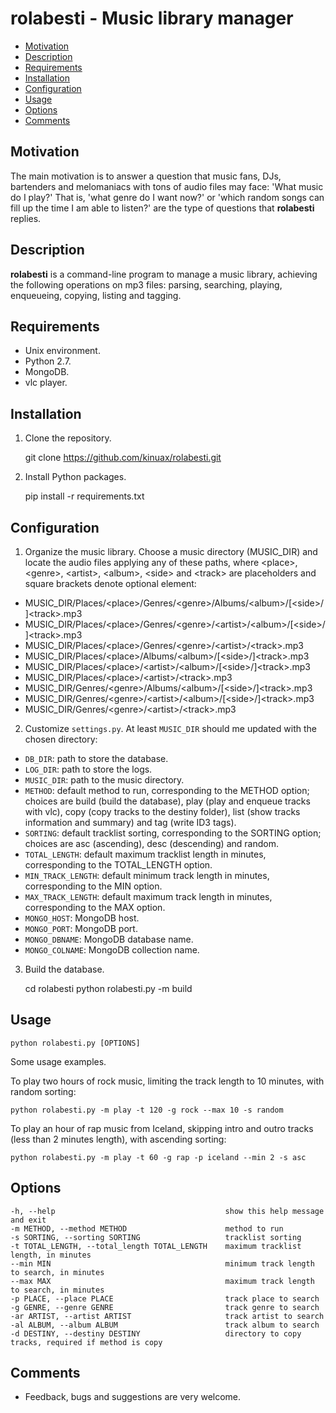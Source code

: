 rolabesti - Music library manager
=================================

- [Motivation](#motivation)
- [Description](#description)
- [Requirements](#requirements)
- [Installation](#installation)
- [Configuration](#configuration)
- [Usage](#usage)
- [Options](#options)
- [Comments](#comments)

Motivation
----------

The main motivation is to answer a question that music fans, DJs, bartenders and melomaniacs with tons of audio files may face: 'What music do I play?' That is, 'what genre do I want now?' or 'which random songs can fill up the time I am able to listen?' are the type of questions that **rolabesti** replies.

Description
----------

**rolabesti** is a command-line program to manage a music library, achieving the following operations on mp3 files: parsing, searching, playing, enqueueing, copying, listing and tagging.

Requirements
------------

- Unix environment.
- Python 2.7.
- MongoDB.
- vlc player.

Installation
------------

1) Clone the repository.

    git clone https://github.com/kinuax/rolabesti.git

2) Install Python packages.

    pip install -r requirements.txt

Configuration
-------------

1) Organize the music library. Choose a music directory (MUSIC_DIR) and locate the audio files applying any of these paths, where \<place\>, \<genre\>, \<artist\>, \<album\>, \<side\> and \<track\> are placeholders and square brackets denote optional element:

- MUSIC_DIR/Places/\<place\>/Genres/\<genre\>/Albums/\<album\>/[\<side\>/]\<track\>.mp3
- MUSIC_DIR/Places/\<place\>/Genres/\<genre\>/\<artist>/\<album\>/[\<side\>/]\<track\>.mp3
- MUSIC_DIR/Places/\<place\>/Genres/\<genre\>/\<artist>/\<track\>.mp3
- MUSIC_DIR/Places/\<place\>/Albums/\<album\>/[\<side\>/]\<track\>.mp3
- MUSIC_DIR/Places/\<place\>/\<artist>/\<album\>/[\<side\>/]\<track\>.mp3
- MUSIC_DIR/Places/\<place\>/\<artist>/\<track\>.mp3
- MUSIC_DIR/Genres/\<genre\>/Albums/\<album\>/[\<side\>/]\<track\>.mp3
- MUSIC_DIR/Genres/\<genre\>/\<artist>/\<album\>/[\<side\>/]\<track\>.mp3
- MUSIC_DIR/Genres/\<genre\>/\<artist>/\<track\>.mp3

2) Customize `settings.py`. At least `MUSIC_DIR` should me updated with the chosen directory:

- `DB_DIR`: path to store the database.
- `LOG_DIR`: path to store the logs.
- `MUSIC_DIR`: path to the music directory.
- `METHOD`: default method to run, corresponding to the METHOD option; choices are build (build the database), play (play and enqueue tracks with vlc), copy (copy tracks to the destiny folder), list (show tracks information and summary) and tag (write ID3 tags).
- `SORTING`: default tracklist sorting, corresponding to the SORTING option; choices are asc (ascending), desc (descending) and random.
- `TOTAL_LENGTH`: default maximum tracklist length in minutes, corresponding to the TOTAL_LENGTH option.
- `MIN_TRACK_LENGTH`: default minimum track length in minutes, corresponding to the MIN option.
- `MAX_TRACK_LENGTH`: default maximum track length in minutes, corresponding to the MAX option.
- `MONGO_HOST`: MongoDB host.
- `MONGO_PORT`: MongoDB port.
- `MONGO_DBNAME`: MongoDB database name.
- `MONGO_COLNAME`: MongoDB collection name.

3) Build the database.

    cd rolabesti
    python rolabesti.py -m build

Usage
-----

    python rolabesti.py [OPTIONS]

Some usage examples.

To play two hours of rock music, limiting the track length to 10 minutes, with random sorting:

    python rolabesti.py -m play -t 120 -g rock --max 10 -s random

To play an hour of rap music from Iceland, skipping intro and outro tracks (less than 2 minutes length), with ascending sorting:

    python rolabesti.py -m play -t 60 -g rap -p iceland --min 2 -s asc

Options
-------

    -h, --help                                      show this help message and exit
    -m METHOD, --method METHOD                      method to run
    -s SORTING, --sorting SORTING                   tracklist sorting
    -t TOTAL_LENGTH, --total_length TOTAL_LENGTH    maximum tracklist length, in minutes
    --min MIN                                       minimum track length to search, in minutes
    --max MAX                                       maximum track length to search, in minutes
    -p PLACE, --place PLACE                         track place to search
    -g GENRE, --genre GENRE                         track genre to search
    -ar ARTIST, --artist ARTIST                     track artist to search
    -al ALBUM, --album ALBUM                        track album to search
    -d DESTINY, --destiny DESTINY                   directory to copy tracks, required if method is copy

Comments
--------

- Feedback, bugs and suggestions are very welcome.

